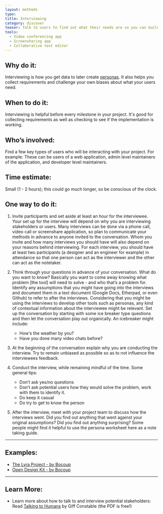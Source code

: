 ```yaml
---
layout: methods
type:
title: Interviewing
category: discover
teaser: Talk to users to find out what their needs are so you can build a product they'll love.
tools:
  - Video conferencing app
  - Screensharing app
  - Collaborative text editor
---
```


## Why do it:

Interviewing is how you get data to later create [personas](/methods/personas/). It also helps you collect requirements and challenge your own biases about what your users need.

## When to do it:

Interviewing is helpful before every milestone in your project. It's good for collecting requirements as well as checking to see if the implementation is working.

## Who’s involved:

Find a few key types of users who will be interacting with your project. For example: These can be users of a web application, admin level maintainers of the application, and developer level maintainers.


## Time estimate:

Small (1 - 2 hours); this could go much longer, so be conscious of the clock.



## One way to do it:

1. Invite participants and set aside at least an hour for the interviewee. Your set up for the interview will depend on why you are interviewing stakeholders or users. Many interviews can be done via a phone call, video call or screenshare application, so plan to communicate your methods in advance to anyone invited to the conversation. Whom you invite and how many interviews you should have will also depend on your reasons behind interviewing. For each interview, you should have at least two participants (a designer and an engineer for example) in attendance so that one person can act as the interviewer and the other can act as the notetaker.

2. Think through your questions in advance of your conversation. What do you want to know? Basically you want to come away knowing what problem [the tool] will need to solve - and who that’s a problem for. Identify any assumptions that you might have going into the interviews and document them in a text document (Google Docs, Etherpad, or even Github) to refer to after the interviews.  Considering that you might be using the interviews to develop other tools such as personas, any kind of contextual information about the interviewee might be relevant. Set up the conversation by starting with some ice breaker type questions and then let the conversation play out organically. An icebreaker might include:
  
    - How‘s the weather by you?
    - Have you done many video chats before?


3. At the beginning of the conversation explain why you are conducting the interview. Try to remain unbiased as possible so as to not influence the interviewees feedback.


4. Conduct the interview, while remaining mindful of the time. Some general tips:

    - Don’t ask yes/no questions
    - Don’t ask potential users how they would solve the problem, work with them to identify it.
    - Do keep it casual
    - Do try to get to know the person

5. After the interview, meet with your project team to discuss how the interviews went. Did you find out anything that went against your original assumptions? Did you find out anything surprising? Some people might find it helpful to use the persona worksheet here as a note taking guide.

---

## Examples:

* [The Lyra Project - by Bocoup](https://github.com/vega/lyra/search?q=persona&type=Issues&utf8=%E2%9C%93)
* [Open Design Kit - by Bocoup](https://github.com/bocoup/opendesignkit/issues/7)

---

## Learn More:
* Learn more about how to talk to and interview potential stakeholders: Read [Talking to Humans](http://www.talkingtohumans.com/) by Giff Constable (the PDF is free!)

